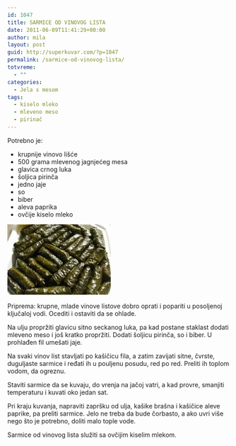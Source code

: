 ```yaml
---
id: 1047
title: SARMICE OD VINOVOG LISTA
date: 2011-06-09T11:41:29+00:00
author: mila
layout: post
guid: http://superkuvar.com/?p=1047
permalink: /sarmice-od-vinovog-lista/
totvreme:
  - ""
categories:
  - Jela s mesom
tags:
  - kiselo mleko
  - mleveno meso
  - pirinač
---
```

Potrebno je:

  * krupnije vinovo lišće
  * 500 grama mlevenog jagnjećeg mesa
  * glavica crnog luka
  * šoljica pirinča
  * jedno jaje
  * so
  * biber
  * aleva paprika
  * ovčije kiselo mleko

<img class="alignnone size-full wp-image-1048" title="sarmicevinove" src="/wp-content/uploads/2011/06/sarmicevinove-e1307619633423.jpg" alt="" width="234" height="159" /> 

Priprema: krupne, mlade vinove listove dobro oprati i popariti u posoljenoj ključaloj vodi. Ocediti i ostaviti da se ohlade.

Na ulju propržiti glavicu sitno seckanog luka, pa kad postane staklast dodati mleveno meso i još kratko propržiti. Dodati šoljicu pirinča, so i biber. U prohlađen fil umešati jaje.

Na svaki vinov list stavljati po kašičicu fila, a zatim zavijati sitne, čvrste, duguljaste sarmice i ređati ih u pouljenu posudu, red po red. Preliti ih toplom vodom, da ogreznu.

Staviti sarmice da se kuvaju, do vrenja na jačoj vatri, a kad provre, smanjiti temperaturu i kuvati oko jedan sat.

Pri kraju kuvanja, napraviti zapršku od ulja, kašike brašna i kašičice aleve paprike, pa preliti sarmice. Jelo ne treba da bude čorbasto, a ako uvri više nego što je potrebno, doliti malo tople vode.

Sarmice od vinovog lista služiti sa ovčijim kiselim mlekom.